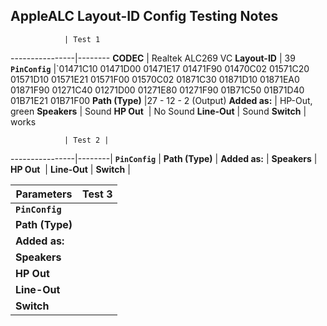 ## AppleALC Layout-ID Config Testing Notes

                | Test 1 
----------------|--------
**CODEC**       | Realtek ALC269 VC
**Layout-ID**   | 39
**`PinConfig`** |`01471C10 01471D00 01471E17 01471F90 01470C02 01571C20 01571D10 01571E21 01571F00 01570C02 01871C30 01871D10 01871EA0 01871F90 01271C40 01271D00 01271E80 01271F90 01B71C50 01B71D40 01B71E21 01B71F00
**Path (Type)** |27 - 12 - 2 (Output)
**Added as:**   | HP-Out, green
**Speakers**    | Sound
**HP Out**      | No Sound
**Line-Out**    | Sound
**Switch**      | works


                | Test 2 | 
----------------|--------|
**`PinConfig`** |
**Path (Type)** | 
**Added as:**   | 
**Speakers**    | 
**HP Out**      | 
**Line-Out**    | 
**Switch**      | 

Parameters      | Test 3 | 
----------------|--------|
**`PinConfig`** |
**Path (Type)** | 
**Added as:**   | 
**Speakers**    | 
**HP Out**      | 
**Line-Out**    | 
**Switch**      | 